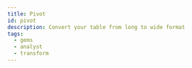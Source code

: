 ```yaml
---
title: Pivot
id: pivot
description: Convert your table from long to wide format
tags:
  - gems
  - analyst
  - transform
---
```

